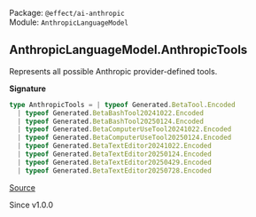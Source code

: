Package: `@effect/ai-anthropic`<br />
Module: `AnthropicLanguageModel`<br />

## AnthropicLanguageModel.AnthropicTools

Represents all possible Anthropic provider-defined tools.

**Signature**

```ts
type AnthropicTools = | typeof Generated.BetaTool.Encoded
  | typeof Generated.BetaBashTool20241022.Encoded
  | typeof Generated.BetaBashTool20250124.Encoded
  | typeof Generated.BetaComputerUseTool20241022.Encoded
  | typeof Generated.BetaComputerUseTool20250124.Encoded
  | typeof Generated.BetaTextEditor20241022.Encoded
  | typeof Generated.BetaTextEditor20250124.Encoded
  | typeof Generated.BetaTextEditor20250429.Encoded
  | typeof Generated.BetaTextEditor20250728.Encoded
```

[Source](https://github.com/Effect-TS/effect/tree/main/packages/ai/anthropic/src/AnthropicLanguageModel.ts#L1284)

Since v1.0.0